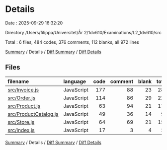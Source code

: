 # Details

Date : 2025-09-29 16:32:20

Directory /Users/filippa/Universitet/År 2/1dv610/Examinations/L2_1dv610/src

Total : 6 files,  484 codes, 376 comments, 112 blanks, all 972 lines

[Summary](results.md) / Details / [Diff Summary](diff.md) / [Diff Details](diff-details.md)

## Files
| filename | language | code | comment | blank | total |
| :--- | :--- | ---: | ---: | ---: | ---: |
| [src/Invoice.js](/src/Invoice.js) | JavaScript | 177 | 88 | 23 | 288 |
| [src/Order.js](/src/Order.js) | JavaScript | 114 | 86 | 29 | 229 |
| [src/Product.js](/src/Product.js) | JavaScript | 63 | 94 | 21 | 178 |
| [src/ProductCatalog.js](/src/ProductCatalog.js) | JavaScript | 49 | 36 | 14 | 99 |
| [src/Store.js](/src/Store.js) | JavaScript | 64 | 69 | 21 | 154 |
| [src/index.js](/src/index.js) | JavaScript | 17 | 3 | 4 | 24 |

[Summary](results.md) / Details / [Diff Summary](diff.md) / [Diff Details](diff-details.md)